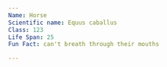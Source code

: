 ```yaml
---
Name: Horse
Scientific name: Equus caballus
Class: 123
Life Span: 25  
Fun Fact: can't breath through their mouths  

---
```


